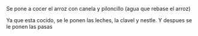 Se pone a cocer el arroz con canela y piloncillo (agua que rebase el arroz)

Ya que esta cocido, se le ponen las leches, la clavel y nestle. Y despues se le ponen las pasas
